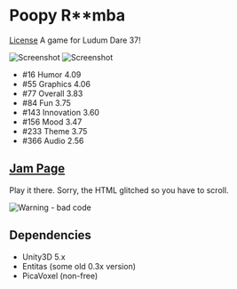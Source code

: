 Poopy R**mba
======================
[License](https://licensebuttons.net/l/by-nc-sa/4.0/88x31.png)
A game for Ludum Dare 37!

![Screenshot](https://i.imgur.com/xFd4xqg.png) ![Screenshot](https://i.imgur.com/xbFVnKF.jpg)

* #16	Humor	4.09
* #55	Graphics	4.06
* #77	Overall	3.83
* #84	Fun	3.75
* #143	Innovation	3.60
* #156	Mood	3.47
* #233	Theme	3.75
* #366	Audio	2.56


[Jam Page](http://ludumdare.com/compo/ludum-dare-37/?action=preview&uid=124451)
---------------
Play it there. Sorry, the HTML glitched so you have to scroll.

![Warning - bad code](https://i.imgur.com/k8W0KcI.png)

Dependencies
------------
* Unity3D 5.x
* Entitas (some old 0.3x version)
* PicaVoxel (non-free)
